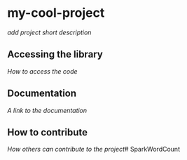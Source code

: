 # my-cool-project

*add project short description*

## Accessing the library

*How to access the code*

## Documentation

*A link to the documentation*

## How to contribute

*How others can contribute to the project*# SparkWordCount

